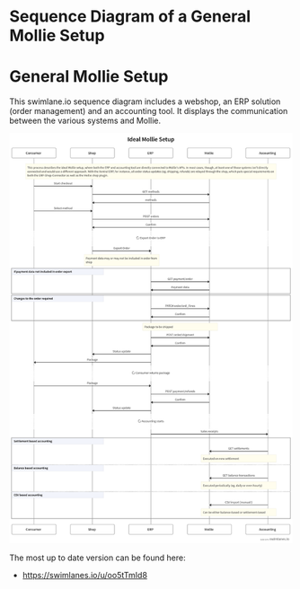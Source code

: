 # Sequence Diagram of a General Mollie Setup


# General Mollie Setup
This swimlane.io sequence diagram includes a webshop, an ERP solution (order management) and an accounting tool. It displays the communication between the various systems and Mollie. 

![](/images/ideal-mollie-setup.png)

The most up to date version can be found here:
* https://swimlanes.io/u/oo5tTmId8
